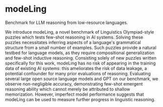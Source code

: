 # modeLing
Benchmark for LLM reasoning from low-resource languages.

We introduce modeLing, a novel benchmark of Linguistics Olympiad-style puzzles which tests few-shot reasoning in AI systems.  Solving these puzzles necessitates inferring aspects of a language's grammatical structure from a small number of examples. Such puzzles provide a natural testbed for language models, as they require compositional generalization and few-shot inductive reasoning. Consisting solely of new puzzles written specifically for this work, modeLing has no risk of appearing in the training data of existing AI systems: this ameliorates the risk of data leakage, a potential confounder for many prior evaluations of reasoning. Evaluating several large open source language models and GPT on our benchmark, we observe non-negligible accuracy, demonstrating few-shot emergent reasoning ability which cannot merely be attributed to shallow memorization. However, imperfect model performance suggests that modeLing can be used to measure further progress in linguistic reasoning.
